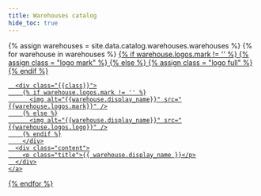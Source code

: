 ```yaml
---
title: Warehouses catalog
hide_toc: true
---
```


<div class="l-chiclet-collection">
  {% assign warehouses = site.data.catalog.warehouses.warehouses %}
  {% for warehouse in warehouses %}
    <a  class="chiclet-item centered" href="{{site.baseurl}}/{{ warehouse.name | replace: "catalog", "connections" }}">
      {% if warehouse.logos.mark != '' %}
        {% assign class = "logo mark" %}
      {% else %}
        {% assign class = "logo full" %}
      {% endif %}

      <div class="{{class}}">
        {% if warehouse.logos.mark != '' %}
          <img alt="{{warehouse.display_name}}" src="{{warehouse.logos.mark}}" />
        {% else %}
          <img alt="{{warehouse.display_name}}" src="{{warehouse.logos.logo}}" />
        {% endif %}
        </div>
      <div class="content">
        <p class="title">{{ warehouse.display_name }}</p>
      </div>
    </a>
  {% endfor %}
